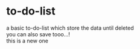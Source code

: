 # to-do-list
a basic to-do-list which store the data until deleted <br>
you can also save tooo...! 
<br> this is a new one 
